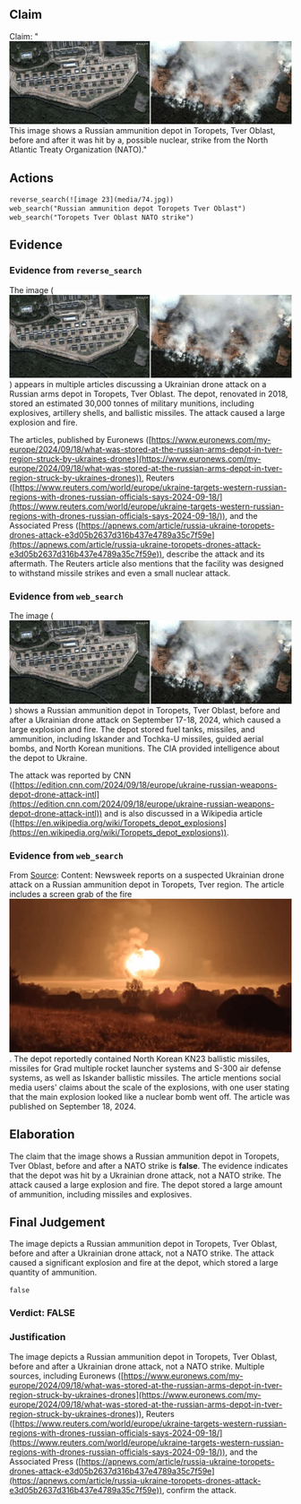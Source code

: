 ## Claim
Claim: "![image 23](media/74.jpg) This image shows a Russian ammunition depot in Toropets, Tver Oblast, before and after it was hit by a, possible nuclear, strike from the North Atlantic Treaty Organization (NATO)."

## Actions
```
reverse_search(![image 23](media/74.jpg))
web_search("Russian ammunition depot Toropets Tver Oblast")
web_search("Toropets Tver Oblast NATO strike")
```

## Evidence
### Evidence from `reverse_search`
The image (![image 23](media/74.jpg)) appears in multiple articles discussing a Ukrainian drone attack on a Russian arms depot in Toropets, Tver Oblast. The depot, renovated in 2018, stored an estimated 30,000 tonnes of military munitions, including explosives, artillery shells, and ballistic missiles. The attack caused a large explosion and fire.

The articles, published by Euronews ([https://www.euronews.com/my-europe/2024/09/18/what-was-stored-at-the-russian-arms-depot-in-tver-region-struck-by-ukraines-drones](https://www.euronews.com/my-europe/2024/09/18/what-was-stored-at-the-russian-arms-depot-in-tver-region-struck-by-ukraines-drones)), Reuters ([https://www.reuters.com/world/europe/ukraine-targets-western-russian-regions-with-drones-russian-officials-says-2024-09-18/](https://www.reuters.com/world/europe/ukraine-targets-western-russian-regions-with-drones-russian-officials-says-2024-09-18/)), and the Associated Press ([https://apnews.com/article/russia-ukraine-toropets-drones-attack-e3d05b2637d316b437e4789a35c7f59e](https://apnews.com/article/russia-ukraine-toropets-drones-attack-e3d05b2637d316b437e4789a35c7f59e)), describe the attack and its aftermath. The Reuters article also mentions that the facility was designed to withstand missile strikes and even a small nuclear attack.


### Evidence from `web_search`
The image (![image 23](media/74.jpg)) shows a Russian ammunition depot in Toropets, Tver Oblast, before and after a Ukrainian drone attack on September 17-18, 2024, which caused a large explosion and fire. The depot stored fuel tanks, missiles, and ammunition, including Iskander and Tochka-U missiles, guided aerial bombs, and North Korean munitions. The CIA provided intelligence about the depot to Ukraine.

The attack was reported by CNN ([https://edition.cnn.com/2024/09/18/europe/ukraine-russian-weapons-depot-drone-attack-intl](https://edition.cnn.com/2024/09/18/europe/ukraine-russian-weapons-depot-drone-attack-intl)) and is also discussed in a Wikipedia article ([https://en.wikipedia.org/wiki/Toropets_depot_explosions](https://en.wikipedia.org/wiki/Toropets_depot_explosions)).


### Evidence from `web_search`
From [Source](https://www.newsweek.com/russia-tver-ukraine-drones-1955582): 
Content: Newsweek reports on a suspected Ukrainian drone attack on a Russian ammunition depot in Toropets, Tver region. The article includes a screen grab of the fire ![image 8772](media/2025-08-30_09-15-1756545338-686209.jpg). The depot reportedly contained North Korean KN23 ballistic missiles, missiles for Grad multiple rocket launcher systems and S-300 air defense systems, as well as Iskander ballistic missiles. The article mentions social media users' claims about the scale of the explosions, with one user stating that the main explosion looked like a nuclear bomb went off. The article was published on September 18, 2024.


## Elaboration
The claim that the image shows a Russian ammunition depot in Toropets, Tver Oblast, before and after a NATO strike is **false**. The evidence indicates that the depot was hit by a Ukrainian drone attack, not a NATO strike. The attack caused a large explosion and fire. The depot stored a large amount of ammunition, including missiles and explosives.


## Final Judgement
The image depicts a Russian ammunition depot in Toropets, Tver Oblast, before and after a Ukrainian drone attack, not a NATO strike. The attack caused a significant explosion and fire at the depot, which stored a large quantity of ammunition.

`false`


### Verdict: FALSE

### Justification
The image depicts a Russian ammunition depot in Toropets, Tver Oblast, before and after a Ukrainian drone attack, not a NATO strike. Multiple sources, including Euronews ([https://www.euronews.com/my-europe/2024/09/18/what-was-stored-at-the-russian-arms-depot-in-tver-region-struck-by-ukraines-drones](https://www.euronews.com/my-europe/2024/09/18/what-was-stored-at-the-russian-arms-depot-in-tver-region-struck-by-ukraines-drones)), Reuters ([https://www.reuters.com/world/europe/ukraine-targets-western-russian-regions-with-drones-russian-officials-says-2024-09-18/](https://www.reuters.com/world/europe/ukraine-targets-western-russian-regions-with-drones-russian-officials-says-2024-09-18/)), and the Associated Press ([https://apnews.com/article/russia-ukraine-toropets-drones-attack-e3d05b2637d316b437e4789a35c7f59e](https://apnews.com/article/russia-ukraine-toropets-drones-attack-e3d05b2637d316b437e4789a35c7f59e)), confirm the attack.
